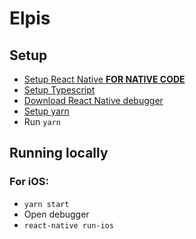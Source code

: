 # Elpis

## Setup

- [Setup React Native **FOR NATIVE CODE**](https://facebook.github.io/react-native/docs/getting-started)
- [Setup Typescript](https://www.typescriptlang.org/docs/handbook/typescript-in-5-minutes.html)
- [Download React Native debugger](https://github.com/jhen0409/react-native-debugger#installation)
- [Setup yarn](https://yarnpkg.com/en/docs/install#mac-stable)
- Run `yarn`

## Running locally

### For iOS:

- `yarn start`
- Open debugger
- `react-native run-ios`
